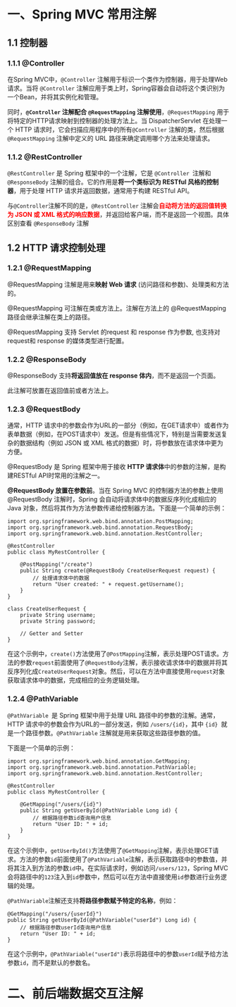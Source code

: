 

# 一、Spring MVC 常用注解

## 1.1 控制器

### 1.1.1 @Controller

在Spring MVC中，`@Controller` 注解用于标识一个类作为控制器，用于处理Web请求。当将 `@Controller` 注解应用于类上时，Spring容器会自动将这个类识别为一个Bean，并将其实例化和管理。

同时，**`@Controller` 注解配合 `@RequestMapping` 注解使用**，`@RequestMapping` 用于将特定的HTTP请求映射到控制器的处理方法上。当 DispatcherServlet 在处理一个 HTTP 请求时，它会扫描应用程序中的所有`@Controller` 注解的类，然后根据 `@RequestMapping` 注解中定义的 URL 路径来确定调用哪个方法来处理请求。





### 1.1.2 @RestController

`@RestController` 是 Spring 框架中的一个注解，它是 `@Controller `注解和 `@ResponseBody` 注解的组合。它的作用是**将一个类标识为 RESTful 风格的控制器**，用于处理 HTTP 请求并返回数据，通常用于构建 RESTful API。

与`@Controller`注解不同的是，`@RestController` 注解会<font color="red">**自动将方法的返回值转换为 JSON 或 XML 格式的响应数据**</font>，并返回给客户端，而不是返回一个视图。具体区别查看 `@ResponseBody` 注解







## 1.2 HTTP 请求控制处理

### 1.2.1 @RequestMapping

@RequestMapping 注解是用来**映射 Web 请求** (访问路径和参数)、处理类和方法的。

@RequestMapping 可注解在类或方法上。注解在方法上的 @RequestMapping 路径会继承注解在类上的路径。

@RequestMapping 支持 Servlet 的request 和 response 作为参数, 也支持对request和 response 的媒体类型进行配置。



### 1.2.2 @ResponseBody 

@ResponseBody 支持**将返回值放在 response 体内**，而不是返回一个页面。

此注解可放置在返回值前或者方法上。





### 1.2.3 @RequestBody

通常，HTTP 请求中的参数会作为URL的一部分（例如，在GET请求中）或者作为表单数据（例如，在POST请求中）发送。但是有些情况下，特别是当需要发送复杂的数据结构（例如 JSON 或 XML 格式的数据）时，将参数放在请求体中更为方便。

@RequestBody 是 Spring 框架中用于接收 **HTTP 请求体**中的参数的注解，是构建RESTful API时常用的注解之一。

**@RequestBody 放置在参数前**。当在 Spring MVC 的控制器方法的参数上使用 @RequestBody 注解时，Spring 会自动将请求体中的数据反序列化成相应的 Java 对象，然后将其作为方法参数传递给控制器方法。下面是一个简单的示例：

```
import org.springframework.web.bind.annotation.PostMapping;
import org.springframework.web.bind.annotation.RequestBody;
import org.springframework.web.bind.annotation.RestController;

@RestController
public class MyRestController {

    @PostMapping("/create")
    public String create(@RequestBody CreateUserRequest request) {
        // 处理请求体中的数据
        return "User created: " + request.getUsername();
    }
}

class CreateUserRequest {
    private String username;
    private String password;
    
    // Getter and Setter
}

```

在这个示例中，`create()`方法使用了`@PostMapping`注解，表示处理POST请求。方法的参数`request`前面使用了`@RequestBody`注解，表示接收请求体中的数据并将其反序列化成`CreateUserRequest`对象。然后，可以在方法中直接使用`request`对象获取请求体中的数据，完成相应的业务逻辑处理。





### 1.2.4  @PathVariable

`@PathVariable `是 Spring 框架中用于处理 URL 路径中的参数的注解。通常，HTTP 请求中的参数会作为URL的一部分发送，例如 `/users/{id}`，其中 `{id} `就是一个路径参数。`@PathVariable` 注解就是用来获取这些路径参数的值。

下面是一个简单的示例：

```
import org.springframework.web.bind.annotation.GetMapping;
import org.springframework.web.bind.annotation.PathVariable;
import org.springframework.web.bind.annotation.RestController;

@RestController
public class MyRestController {

    @GetMapping("/users/{id}")
    public String getUserById(@PathVariable Long id) {
        // 根据路径参数id查询用户信息
        return "User ID: " + id;
    }
}
```

在这个示例中，`getUserById()`方法使用了`@GetMapping`注解，表示处理GET请求。方法的参数`id`前面使用了`@PathVariable`注解，表示获取路径中的参数值，并将其注入到方法的参数`id`中。在实际请求时，例如访问`/users/123`，Spring MVC会将路径中的`123`注入到`id`参数中，然后可以在方法中直接使用`id`参数进行业务逻辑的处理。





`@PathVariable`注解还支持**将路径参数赋予特定的名称**，例如：

```
@GetMapping("/users/{userId}")
public String getUserById(@PathVariable("userId") Long id) {
    // 根据路径参数userId查询用户信息
    return "User ID: " + id;
}
```

在这个示例中，`@PathVariable("userId")`表示将路径中的参数`userId`赋予给方法参数`id`，而不是默认的参数名。





# 二、前后端数据交互注解